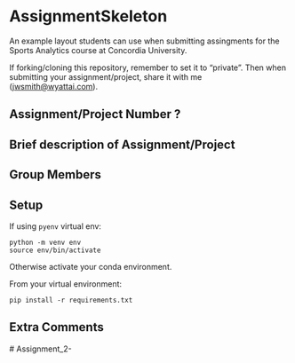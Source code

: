 # AssignmentSkeleton

An example layout students can use when submitting assingments for the Sports Analytics
course at Concordia University.

If forking/cloning this repository, remember to set it to “private”.
Then when submitting your assignment/project, share it with me ([jwsmith@wyattai.com](mailto:jwsmith@wyattai.com)).

## Assignment/Project Number ?

## Brief description of Assignment/Project

## Group Members

## Setup

If using `pyenv` virtual env:

```shell
python -m venv env
source env/bin/activate
```

Otherwise activate your conda environment.

From your virtual environment:

```shell
pip install -r requirements.txt
```

## Extra Comments
#   A s s i g n m e n t _ 2 -  
 